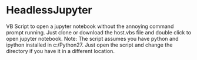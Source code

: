 # HeadlessJupyter
VB Script to open a jupyter notebook without the annoying command prompt running.
Just clone or download the host.vbs file and double click to open jupyter notebook. 
Note: The script assumes you have python and ipython installed in c:/Python27. Just open the script and change the directory if you have it in a different location.
